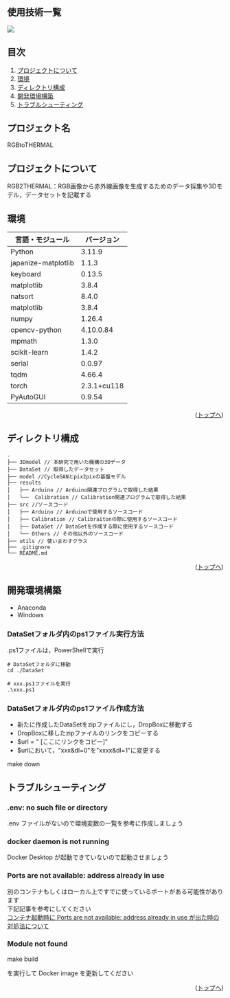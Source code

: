 <div id="top"></div>

## 使用技術一覧

<!-- シールド一覧 -->
<!-- 該当するプロジェクトの中から任意のものを選ぶ-->
<p style="display: inline">
  <!-- バックエンドの言語一覧 -->
  <img src="https://img.shields.io/badge/-Python-F2C63C.svg?logo=python&style=for-the-badge">
</p>

## 目次

1. [プロジェクトについて](#プロジェクトについて)
2. [環境](#環境)
3. [ディレクトリ構成](#ディレクトリ構成)
4. [開発環境構築](#開発環境構築)
5. [トラブルシューティング](#トラブルシューティング)

<!-- プロジェクト名を記載 -->

## プロジェクト名

RGBtoTHERMAL

<!-- プロジェクトについて -->

## プロジェクトについて

RGB2THERMAL：RGB画像から赤外線画像を生成するためのデータ採集や3Dモデル，データセットを記載する

## 環境

<!-- 言語、フレームワーク、ミドルウェア、インフラの一覧とバージョンを記載 -->

| 言語・モジュール        | バージョン |
| --------------------- | ---------- |
| Python                | 3.11.9     |
| japanize-matplotlib   | 1.1.3      |
| keyboard              | 0.13.5     |
| matplotlib            | 3.8.4      |
| natsort               | 8.4.0      |
| matplotlib            | 3.8.4      |
| numpy                 | 1.26.4     |
| opencv-python         | 4.10.0.84  |
| mpmath                | 1.3.0      |
| scikit-learn          | 1.4.2      |
| serial                | 0.0.97     |
| tqdm                  | 4.66.4     |
| torch                 | 2.3.1+cu118|
| PyAutoGUI             | 0.9.54     |


<p align="right">(<a href="#top">トップへ</a>)</p>

## ディレクトリ構成

<!-- Treeコマンドを使ってディレクトリ構成を記載 -->


```
.
├── 3Dmodel // 本研究で用いた機構の3Dデータ
├── DataSet // 取得したデータセット
├── model //CycleGANとpix2pixの基盤モデル
├── results
│   ├── Arduino // Arduino関連プログラムで取得した結果
│   └──  Calibration // Calibration関連プログラムで取得した結果
├── src //ソースコード
│   ├── Arduino // Arduinoで使用するソースコード
│   ├── Calibration // Calibraitonの際に使用するソースコード
│   ├── DataSet // DataSetを作成する際に使用するソースコード
│   └── Others // その他以外のソースコード
├── utils // 使いまわすクラス
├── .gitignore
└── README.md
```
<p align="right">(<a href="#top">トップへ</a>)</p>

## 開発環境構築

<!-- コンテナの作成方法、パッケージのインストール方法など、開発環境構築に必要な情報を記載 -->
- Anaconda
- Windows 

### DataSetフォルダ内のps1ファイル実行方法

.ps1ファイルは，PowerShellで実行

```
# DataSetフォルダに移動
cd ./DataSet

# xxx.ps1ファイルを実行
.\xxx.ps1
```

### DataSetフォルダ内のps1ファイル作成方法

- 新たに作成したDataSetをzipファイルにし，DropBoxに移動する
- DropBoxに移したzipファイルのリンクをコピーする
- $url = " [ここにリンクをコピー]" 
- $urlにおいて，"xxx&dl=0"を"xxxx&dl=1"に変更する

make down

## トラブルシューティング

### .env: no such file or directory

.env ファイルがないので環境変数の一覧を参考に作成しましょう

### docker daemon is not running

Docker Desktop が起動できていないので起動させましょう

### Ports are not available: address already in use

別のコンテナもしくはローカル上ですでに使っているポートがある可能性があります
<br>
下記記事を参考にしてください
<br>
[コンテナ起動時に Ports are not available: address already in use が出た時の対処法について](https://qiita.com/shun198/items/ab6eca4bbe4d065abb8f)

### Module not found

make build

を実行して Docker image を更新してください

<p align="right">(<a href="#top">トップへ</a>)</p>
